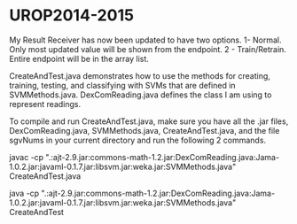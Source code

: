 # UROP2014-2015

My Result Receiver has now been updated to have two options.
1- Normal. Only most updated value will be shown from the endpoint.
2 - Train/Retrain. Entire endpoint will be in the array list.


CreateAndTest.java demonstrates how to use the methods for creating, training, testing, and classifying with SVMs that are defined in SVMMethods.java.  DexComReading.java defines the class I am using to represent readings.

To compile and run CreateAndTest.java, make sure you have all the .jar files, DexComReading.java, SVMMethods.java, CreateAndTest.java, and the file sgvNums in your current directory and run the following 2 commands.

javac -cp ".:ajt-2.9.jar:commons-math-1.2.jar:DexComReading.java:Jama-1.0.2.jar:javaml-0.1.7.jar:libsvm.jar:weka.jar:SVMMethods.java" CreateAndTest.java

java -cp ".:ajt-2.9.jar:commons-math-1.2.jar:DexComReading.java:Jama-1.0.2.jar:javaml-0.1.7.jar:libsvm.jar:weka.jar:SVMMethods.java" CreateAndTest 


